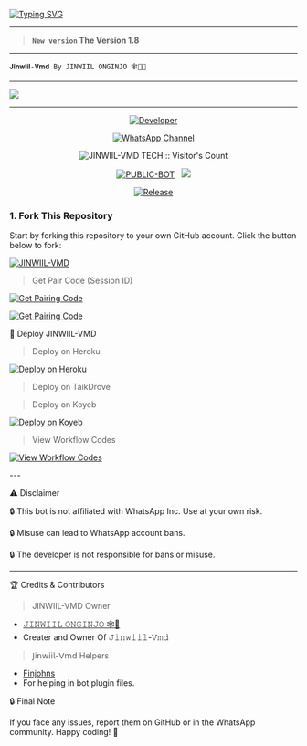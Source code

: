 <a href="https://git.io/typing-svg"><img src="https://readme-typing-svg.demolab.com?font=Black+Ops+One&size=100&pause=1000&color=ff0000&center=true&width=1000&height=200&lines=JINWIIL-VMD_1.0" alt="Typing SVG" /></a>
  </p>
  
---  

> **`New version` The Version 1.8**
---

```
𝐉𝐢𝐧𝐰𝐢𝐢𝐥-𝐕𝐦𝐝 By 𝙹𝙸𝙽𝚆𝙸𝙸𝙻 𝙾𝙽𝙶𝙸𝙽𝙹𝙾 🕸️👻💜 
```

--- 

<a><img src='https://files.catbox.moe/0szlko.jpg'/></a>

---

<p align="center">
  <a href="https://github.com/Finjohns"><img title="Developer" src="https://img.shields.io/badge/Author-𝙹𝙸𝙽𝚆𝙸𝙸𝙻%20TechX-FF7604.svg?style=big-square&logo=github" /></a>
</p>

<div align="center">
  
[![WhatsApp Channel](https://img.shields.io/badge/Join-WhatsApp%20Channel-FF00F8?style=big-square&logo=whatsapp)](https://whatsapp.com/channel/0029VaxZbeSDTkJwBgUb9u3N)
</div>

 <p align="center"><img src="https://profile-counter.glitch.me/{JINWIIL-VMD}/count.svg" alt="JINWIIL-VMD TECH :: Visitor's Count" old_src="https://profile-counter.glitch.me/{𝙹𝚒𝚗𝚠𝚒𝚒𝚕-𝚅𝚖𝚍}/count.svg" /></p>


<p align="center">
<a href="https://github.com/Finjohns/JINWIIL-VMD"><img title="PUBLIC-BOT" src="https://img.shields.io/static/v1?label=Language&message=English&style=square&color=darkpink"></a> &nbsp;
  <img src="https://komarev.com/ghpvc/?username=JINWIIL-VMD&label=VIEWS&style=square&color=blue" />
</p>
</p> 

<p align="center">
  <a href="https://github.com/Finjohns/JINWIIL-VMD"><img title="Release" src="https://img.shields.io/badge/Release-beta%20v1.8-cyan.svg?style=for-the-badge&logo=appveyor" /></a>
</p>


### 1. Fork This Repository

Start by forking this repository to your own GitHub account. Click the button below to fork:

  <a href="https://github.com/Finjohns/JINWIIL-VMD/fork"><img title="JINWIIL-VMD" src="https://img.shields.io/badge/FORK-JINWIIL-VMD?color=green&style=for-the-badge&logo=stackshare"></a>

> Get Pair Code (Session ID)



<p align="left">  
<a href='https://trial-dce4355fb423.herokuapp.com/pair' target="_blank"><img alt='Get Pairing Code' src='https://img.shields.io/badge/Get%20Pairing%20Code-B700FB?style=for-the-badge&logo=codefactor&logoColor=white'/></a>  
</p>  <p align="left">  
<a href='https://trial-dce4355fb423.herokuapp.com/pair' target="_blank"><img alt='Get Pairing Code' src='https://img.shields.io/badge/Get%20Pairing%20Code-000000?style=for-the-badge&logo=codefactor&logoColor=white'/></a>  
</p>  


🚀 Deploy JINWIIL-VMD

> Deploy on Heroku



<p align="left">  
<a href='https://dashboard.heroku.com/new?template=https://github.com/Finjohns/JINWIIL-VMD/tree/main' target="_blank"><img alt='Deploy on Heroku' src='https://img.shields.io/badge/Deploy%20on-Heroku-FF004D?style=for-the-badge&logo=heroku&logoColor=white'/></a>  
</p>

> Deploy on TaikDrove



<p align="left">  
<a href='https://host.talkdrove.com/share/bot/82 template=https://github.com/Finjohns/JINWIIL-VMD/tree/main target="_blank"><img alt='Deploy on TaikDrove' src='https://img.shields.io/badge/Deploy%20on-TaikDrove-6971FF?style=for-the-badge&logo=google-cloud&logoColor=white'/></a>  
</p>

> Deploy on Koyeb



<p align="left">  
<a href='https://app.koyeb.com/services/deploy?type=git&repository=XdTechPro/KHAN-MD&ports=3000' target="_blank"><img alt='Deploy on Koyeb' src='https://img.shields.io/badge/Deploy%20on-Koyeb-FF009D?style=for-the-badge&logo=koyeb&logoColor=white'/></a>  
</p>

> View Workflow Codes



<p align="left">  
<a href="https://whatsapp.com/channel/0029VaxZbeSDTkJwBgUb9u3N" target="_blank"><img alt='View Workflow Codes' src='https://img.shields.io/badge/View-Workflow%20Codes-FF0076?style=for-the-badge&logo=githubactions&logoColor=white'/></a>  
</p>  
---

⚠️ Disclaimer

🔒 This bot is not affiliated with WhatsApp Inc. Use at your own risk.

🔒 Misuse can lead to WhatsApp account bans.

🔒 The developer is not responsible for bans or misuse.


---

🏆 Credits & Contributors
> JINWIIL-VMD Owner 
- [𝙹𝙸𝙽𝚆𝙸𝙸𝙻 𝙾𝙽𝙶𝙸𝙽𝙹𝙾 🕸️👻](https://github.com/Finjohns)
- Creater and Owner Of 𝙹𝚒𝚗𝚠𝚒𝚒𝚕-𝚅𝚖𝚍
> 𝖩𝗂𝗇𝗐𝗂𝗂𝗅-𝖵𝗆𝖽 Helpers 
- [Finjohns](https://github.com/Jinwiil)
- For helping in bot plugin files.
  



🔒 Final Note

If you face any issues, report them on GitHub or in the WhatsApp community.
Happy coding! 🚀 
